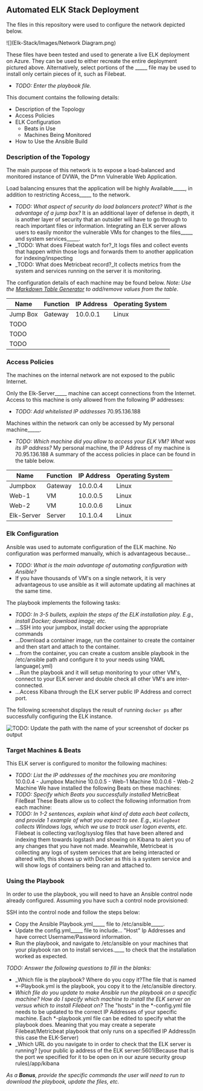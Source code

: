 ## Automated ELK Stack Deployment

The files in this repository were used to configure the network depicted below.

![](Elk-Stack/Images/Network Diagram.png)

These files have been tested and used to generate a live ELK deployment on Azure. They can be used to either recreate the entire deployment pictured above. Alternatively, select portions of the _____ file may be used to install only certain pieces of it, such as Filebeat.

  - _TODO: Enter the playbook file._

This document contains the following details:
- Description of the Topology
- Access Policies
- ELK Configuration
  - Beats in Use
  - Machines Being Monitored
- How to Use the Ansible Build


### Description of the Topology

The main purpose of this network is to expose a load-balanced and monitored instance of DVWA, the D*mn Vulnerable Web Application.

Load balancing ensures that the application will be highly Available_____, in addition to restricting Access_____ to the network.
- _TODO: What aspect of security do load balancers protect? What is the advantage of a jump box?_
It is an additional layer of defense in depth, it is another layer of security that an outsider will have to go through to reach important files or information.
Integrating an ELK server allows users to easily monitor the vulnerable VMs for changes to the files_____ and system services_____.
- _TODO: What does Filebeat watch for?_It logs files and collect events that happen within those logs and forwards them to another application for indexing/inspecting
- _TODO: What does Metricbeat record?_It collects metrics from the system and services running on the server it is monitoring.

The configuration details of each machine may be found below.
_Note: Use the [Markdown Table Generator](http://www.tablesgenerator.com/markdown_tables) to add/remove values from the table_.

| Name     | Function | IP Address | Operating System |
|----------|----------|------------|------------------|
| Jump Box | Gateway  | 10.0.0.1   | Linux            |
| TODO     |          |            |                  |
| TODO     |          |            |                  |
| TODO     |          |            |                  |

### Access Policies

The machines on the internal network are not exposed to the public Internet. 

Only the Elk-Server_____ machine can accept connections from the Internet. Access to this machine is only allowed from the following IP addresses:
- _TODO: Add whitelisted IP addresses_
70.95.136.188

Machines within the network can only be accessed by My personal machine_____.
- _TODO: Which machine did you allow to access your ELK VM? What was its IP address?_
My personal machine, the IP Address of my machine is 70.95.136.188
A summary of the access policies in place can be found in the table below.

| Name       | Function | IP Address | Operating System |
|------------|----------|------------|------------------|
| Jumpbox    | Gateway  | 10.0.0.4   | Linux            |
| Web-1      | VM       | 10.0.0.5   | Linux            |
| Web-2      | VM       | 10.0.0.6   | Linux            |
| Elk-Server | Server   | 10.1.0.4   | Linux            |

### Elk Configuration

Ansible was used to automate configuration of the ELK machine. No configuration was performed manually, which is advantageous because...
- _TODO: What is the main advantage of automating configuration with Ansible?_
- If you have thousands of VM's on a single network, it is very advantageous to use ansible as it will automate updating all machines at the same time.

The playbook implements the following tasks:
- _TODO: In 3-5 bullets, explain the steps of the ELK installation play. E.g., install Docker; download image; etc._
- ...SSH into your jumpbox, install docker using the appropriate commands
- ...Download a container image, run the container to create the container and then start and attach to the container.
- ...from the container, you can create a custom ansible playbook in the /etc/ansible path and configure it to your needs using YAML language(.yml)
- ...Run the playbook and it will setup monitoring to your other VM's, connect to your ELK server and double check all other VM's are inter-connected.
- ...Access Kibana through the ELK server public IP Address and correct port.

The following screenshot displays the result of running `docker ps` after successfully configuring the ELK instance.

![TODO: Update the path with the name of your screenshot of docker ps output](Images/docker_ps_output.png)

### Target Machines & Beats
This ELK server is configured to monitor the following machines:
- _TODO: List the IP addresses of the machines you are monitoring_
10.0.0.4 - Jumpbox Machine
10.0.0.5 - Web-1 Machine
10.0.0.6 - Web-2 Machine
We have installed the following Beats on these machines:
- _TODO: Specify which Beats you successfully installed_
MetricBeat
FileBeat
These Beats allow us to collect the following information from each machine:
- _TODO: In 1-2 sentences, explain what kind of data each beat collects, and provide 1 example of what you expect to see. E.g., `Winlogbeat` collects Windows logs, which we use to track user logon events, etc._
Filebeat is collecting var/log/syslog files that have been altered and indexing them towards logstash and showing on Kibana to alert you of any changes that you have not made.
Meanwhile, Metricbeat is collecting any logs of system services that are being interacted or altered with, this shows up with Docker as this is a system service and will show logs of containers being ran and attached to.
### Using the Playbook
In order to use the playbook, you will need to have an Ansible control node already configured. Assuming you have such a control node provisioned: 

SSH into the control node and follow the steps below:
- Copy the Ansible Playbook.yml_____ file to /etc/ansible_____.
- Update the config.yml_____ file to include... "Host" Ip Addresses and have correct Username/Password information.
- Run the playbook, and navigate to /etc/ansible on your machines that your playbook ran on to install services.____ to check that the installation worked as expected.

_TODO: Answer the following questions to fill in the blanks:_
- _Which file is the playbook?
 Where do you copy it?The file that is named *-Playbook.yml is the playbook, you copy it to the /etc/ansible directory.
- _Which file do you update to make Ansible run the playbook on a specific machine? How do I specify which machine to install the ELK server on versus which to install Filebeat on?_
The "hosts" in the *-config.yml file needs to be updated to the correct IP Addresses of your specific machine. Each *-playbook.yml file can be edited to specify what the playbook does. Meaning that you may create a seperate Filebeat/Metricbeat playbook that only runs on a specified IP Address(In this case the ELK-Server)
- _Which URL do you navigate to in order to check that the ELK server is running?
[your public ip address of the ELK server:5601(Because that is the port we specified for it to be open on in our azure security group rules)/app/kibana

_As a **Bonus**, provide the specific commands the user will need to run to download the playbook, update the files, etc._
